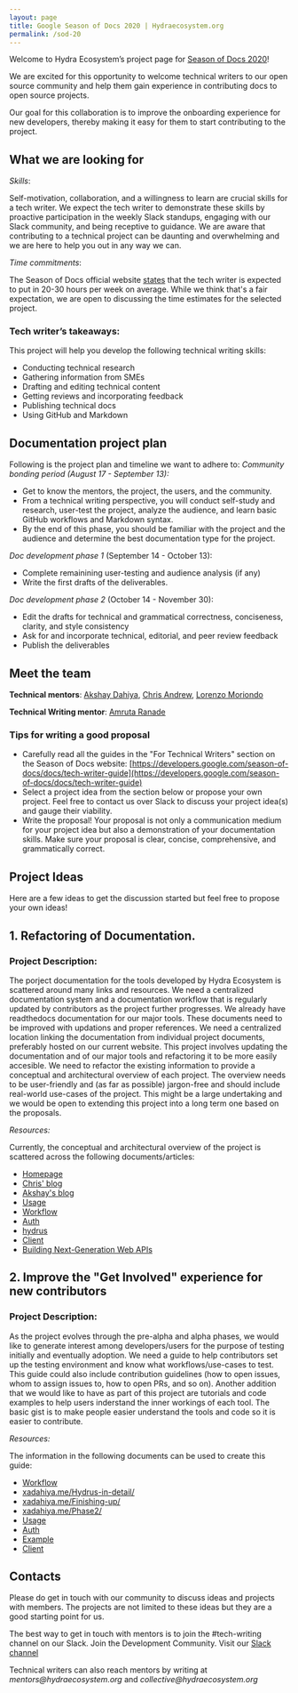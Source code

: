 ```yaml
---
layout: page
title: Google Season of Docs 2020 | Hydraecosystem.org
permalink: /sod-20
---
```


Welcome to Hydra Ecosystem’s project page for  [Season of Docs 2020](https://developers.google.com/season-of-docs)!

We are excited for this opportunity to welcome technical writers to our open source community and help them gain experience in contributing docs to open source projects. 

Our goal for this collaboration is to improve the onboarding experience for new developers, thereby making it easy for them to start contributing to the project.

## What we are looking for

*Skills*: 

Self-motivation, collaboration, and a willingness to learn are crucial skills for a tech writer. We expect the tech writer to demonstrate these skills by proactive participation in the weekly Slack standups, engaging with our Slack community, and being receptive to guidance. We are aware that contributing to a technical project can be daunting and overwhelming and we are here to help you out in any way we can.

*Time commitments*: 

The Season of Docs official website [states](https://developers.google.com/season-of-docs/docs/faq#how_much_time_does_participation_take) that the tech writer is expected to put in 20-30 hours per week on average. While we think that's a fair expectation, we are open to discussing the time estimates for the selected project.

### Tech writer’s takeaways:

This project will help you develop the following technical writing skills:

- Conducting technical research
- Gathering information from SMEs
- Drafting and editing technical content
- Getting reviews and incorporating feedback
- Publishing technical docs
- Using GitHub and Markdown

## Documentation project plan
Following is the project plan and timeline we want to adhere to:
*Community bonding period (August 17 - September 13):*
- Get to know the mentors, the project, the users, and the community.
- From a technical writing perspective, you will conduct self-study and research, user-test the project, analyze the audience, and learn basic GitHub workflows and Markdown syntax.
- By the end of this phase, you should be familiar with the project and the audience and determine the best documentation type for the project.

*Doc development phase 1* (September 14 - October 13):
- Complete remainining user-testing and audience analysis (if any)
- Write the first drafts of the deliverables.

*Doc development phase 2* (October 14 - November 30):
- Edit the drafts for technical and grammatical correctness, conciseness, clarity, and style consistency
- Ask for and incorporate technical, editorial, and peer review feedback
- Publish the deliverables

## Meet the team
**Technical mentors**: [Akshay Dahiya](https://www.linkedin.com/in/xadahiya/), [Chris Andrew](https://www.linkedin.com/in/chrizandr/), [Lorenzo Moriondo](https://www.linkedin.com/in/lorenzomoriondo/)

**Technical Writing mentor**: [Amruta Ranade](https://www.linkedin.com/in/amrutaranade/)

### Tips for writing a good proposal
- Carefully read all the guides in the "For Technical Writers" section on the Season of Docs website: [https://developers.google.com/season-of-docs/docs/tech-writer-guide](https://developers.google.com/season-of-docs/docs/tech-writer-guide)
- Select a project idea from the section below or propose your own project. Feel free to contact us over Slack to discuss your project idea(s) and gauge their viability.
- Write the proposal! Your proposal is not only a communication medium for your project idea but also a demonstration of your documentation skills. Make sure your proposal is clear, concise, comprehensive, and grammatically correct.


## Project Ideas

Here are a few ideas to get the discussion started but feel free to propose your own ideas!

## 1. Refactoring of Documentation.

### Project Description:

The porject documentation for the tools developed by Hydra Ecosystem is scattered around many links and resources. We need a centralized documentation system and a documentation workflow that is regularly updated by contributors as the project further progresses. We already have readthedocs documentation for our major tools. These documents need to be improved with updations and proper references. We need a centralized location linking the documentation from individual project documents, preferably hosted on our current website. This project involves updating the documentation and of our major tools and refactoring it to be more easily accesible. We need to refactor the existing information to provide a conceptual and architectural overview of each project. The overview needs to be user-friendly and (as far as possible) jargon-free and should include real-world use-cases of the project. This might be a large undertaking and we would be open to extending this project into a long term one based on the proposals.


*Resources:*

Currently, the conceptual and architectural overview of the project is scattered across the following documents/articles:

- [Homepage](https://www.hydraecosystem.org/00-Home)
- [Chris' blog](https://gsocchrizandr.wordpress.com/the-book-of-hydrus/)
- [Akshay's blog](https://www.xadahiya.me/Hydrus-in-detail/)
- [Usage](https://www.hydraecosystem.org/01-Usage)
- [Workflow](https://www.hydraecosystem.org/Workflow)
- [Auth](https://www.hydraecosystem.org/Auth)
- [hydrus](https://hydrus.readthedocs.io/en/latest/)
- [Client](https://www.hydraecosystem.org/heracles_explained)
- [Building Next-Generation Web APIs](https://youtu.be/tRTD2W4W8G4)

 
## 2. Improve the "Get Involved" experience for new contributors

### Project Description:

As the project evolves through the pre-alpha and alpha phases, we would like to generate interest among developers/users for the purpose of testing initially and eventually adoption. We need a guide to help contributors set up the testing environment and know what workflows/use-cases to test. This guide could also include contribution guidelines (how to open issues, whom to assign issues to, how to open PRs, and so on). Another addition that we would like to have as part of this project are tutorials and code examples to help users inderstand the inner workings of each tool. The basic gist is to make people easier understand the tools and code so it is easier to contribute.

*Resources:*

The information in the following documents can be used to create this guide:

- [Workflow](https://www.hydraecosystem.org/Workflow)
- [xadahiya.me/Hydrus-in-detail/](https://www.xadahiya.me/Hydrus-in-detail/)
- [xadahiya.me/Finishing-up/](https://www.xadahiya.me/Finishing-up/)
- [xadahiya.me/Phase2/](https://www.xadahiya.me/Phase2/)
- [Usage](https://www.hydraecosystem.org/01-Usage)
- [Auth](https://www.hydraecosystem.org/Auth)
- [Example](https://www.hydraecosystem.org/Example)
- [Client](https://www.hydraecosystem.org/heracles_explained)


## Contacts
Please do get in touch with our community to discuss ideas and projects with members. The projects are not limited to these ideas but they are a good starting point for us.

The best way to get in touch with mentors is to join the #tech-writing channel on our Slack.
Join the Development Community. Visit our [Slack channel](https://join.slack.com/t/hydraecosystem/shared_invite/enQtNzI1NzAzNzUxMTg3LWJlMDU1MjI5YzNlYTIyZDVkODllN2ZlNjk1MjQzN2RiYzcxNzE4OGM2MzlkZTI5Y2JhNGQ3NmFlZWIxN2I1ZTg)

Technical writers can also reach mentors by writing at _mentors@hydraecosystem.org_ and _collective@hydraecosystem.org_

